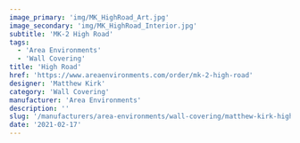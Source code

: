 ```yaml
---
image_primary: 'img/MK_HighRoad_Art.jpg'
image_secondary: 'img/MK_HighRoad_Interior.jpg'
subtitle: 'MK-2 High Road'
tags:
  - 'Area Environments'
  - 'Wall Covering'
title: 'High Road'
href: 'https://www.areaenvironments.com/order/mk-2-high-road'
designer: 'Matthew Kirk'
category: 'Wall Covering'
manufacturer: 'Area Environments'
description: ''
slug: '/manufacturers/area-environments/wall-covering/matthew-kirk-high-road'
date: '2021-02-17'
---
```

